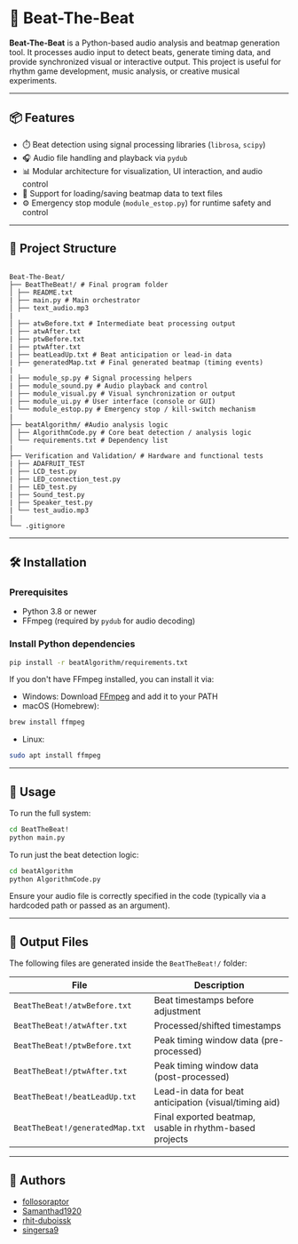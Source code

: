 # 🥁 Beat-The-Beat

**Beat-The-Beat** is a Python-based audio analysis and beatmap generation tool. It processes audio input to detect beats, generate timing data, and provide synchronized visual or interactive output. This project is useful for rhythm game development, music analysis, or creative musical experiments.

---

## 📦 Features

- ⏱️ Beat detection using signal processing libraries (`librosa`, `scipy`)
- 🎧 Audio file handling and playback via `pydub`
- 📊 Modular architecture for visualization, UI interaction, and audio control
- 📁 Support for loading/saving beatmap data to text files
- ⚙️ Emergency stop module (`module_estop.py`) for runtime safety and control

---

## 🧠 Project Structure
<pre lang="markdown"><code>
Beat-The-Beat/
├── BeatTheBeat!/ # Final program folder
│ ├── README.txt
| ├── main.py # Main orchestrator
│ ├── text_audio.mp3
| 
│ ├── atwBefore.txt # Intermediate beat processing output
| ├── atwAfter.txt
| ├── ptwBefore.txt
| ├── ptwAfter.txt
| ├── beatLeadUp.txt # Beat anticipation or lead-in data
| ├── generatedMap.txt # Final generated beatmap (timing events)
| 
| ├── module_sp.py # Signal processing helpers
| ├── module_sound.py # Audio playback and control
| ├── module_visual.py # Visual synchronization or output
| ├── module_ui.py # User interface (console or GUI)
| └── module_estop.py # Emergency stop / kill-switch mechanism
|
├── beatAlgorithm/ #Audio analysis logic
│ ├── AlgorithmCode.py # Core beat detection / analysis logic
│ └── requirements.txt # Dependency list
|
├── Verification and Validation/ # Hardware and functional tests
| ├── ADAFRUIT_TEST
| ├── LCD_test.py
| ├── LED_connection_test.py
| ├── LED_test.py
| ├── Sound_test.py
| ├── Speaker_test.py
| └── test_audio.mp3
|
└── .gitignore 
</code></pre>
---

## 🛠️ Installation

### Prerequisites

- Python 3.8 or newer
- FFmpeg (required by `pydub` for audio decoding)

### Install Python dependencies

```bash
pip install -r beatAlgorithm/requirements.txt
```

If you don't have FFmpeg installed, you can install it via:
- Windows: Download [FFmpeg](https://ffmpeg.org/download.html) and add it to your PATH
- macOS (Homebrew):
```bash
brew install ffmpeg
```
- Linux:
```bash
sudo apt install ffmpeg
```
---
## 🚀 Usage
To run the full system:
```bash
cd BeatTheBeat!
python main.py
```
To run just the beat detection logic:
```bash
cd beatAlgorithm
python AlgorithmCode.py
```
Ensure your audio file is correctly specified in the code (typically via a hardcoded path or passed as an argument).

---

## 📄 Output Files
The following files are generated inside the `BeatTheBeat!/` folder:

|File	| Description |
|-----|-------------|
|`BeatTheBeat!/atwBefore.txt`	|Beat timestamps before adjustment|
|`BeatTheBeat!/atwAfter.txt`	|Processed/shifted timestamps|
|`BeatTheBeat!/ptwBefore.txt`	|Peak timing window data (pre-processed)|
|`BeatTheBeat!/ptwAfter.txt`	|Peak timing window data (post-processed)|
|`BeatTheBeat!/beatLeadUp.txt`	|Lead-in data for beat anticipation (visual/timing aid)|
|`BeatTheBeat!/generatedMap.txt`	|Final exported beatmap, usable in rhythm-based projects|

---

## 👥 Authors

- [follosoraptor](https://github.com/follosoraptor)
- [Samanthad1920](https://github.com/Samanthad1920)
- [rhit-duboissk](https://github.com/rhit-duboissk)
- [singersa9](https://github.com/singersa9)
